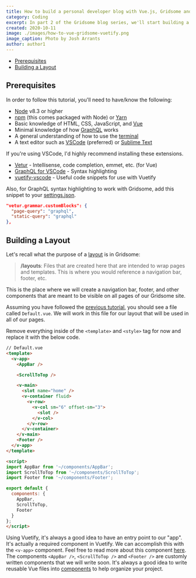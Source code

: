 ```yaml
---
title: How to build a personal developer blog with Vue.js, Gridsome and Vuetify (Part 2)
category: Coding
excerpt: In part 2 of the Gridsome blog series, we'll start building a layout and pages!
created: 2020-10-11
image: ./images/how-to-vue-gridsome-vuetify.png
image_caption: Photo by Josh Arrants
author: author1
---
```


- [Prerequisites](#prerequisites)
- [Building a Layout](#building-a-layout)

## Prerequisites

In order to follow this tutorial, you'll need to have/know the following:

- [Node](https://nodejs.org/en/download/) v8.3 or higher
- [npm](https://www.npmjs.com/) (this comes packaged with Node) or [Yarn](https://yarnpkg.com/)
- Basic knowledge of HTML, CSS, JavaScript, and [Vue](https://vuejs.org/v2/guide/)
- Minimal knowledge of how [GraphQL](https://www.graphql.com/) works
- A general understanding of how to use the [terminal](https://www.linode.com/docs/tools-reference/tools/using-the-terminal/)
- A text editor such as [VSCode](https://code.visualstudio.com/) (preferred) or [Sublime Text](https://www.sublimetext.com/3)

If you're using VSCode, I'd highly recommend installing these extensions.

- [Vetur](https://marketplace.visualstudio.com/items?itemName=octref.vetur) - Intellisense, code completion, emmet, etc. (for Vue)
- [GraphQL for VSCode](https://marketplace.visualstudio.com/items?itemName=kumar-harsh.graphql-for-vscode) - Syntax highlighting
- [vuetify-vscode](https://marketplace.visualstudio.com/items?itemName=vuetifyjs.vuetify-vscode) - Useful code snippets for use with Vuetify

Also, for GraphQL syntax highlighting to work with Gridsome, add this snippet to your [settings.json](https://code.visualstudio.com/docs/getstarted/settings).

```json
"vetur.grammar.customBlocks": {
  "page-query": "graphql",
  "static-query": "graphql"
},
```

## Building a Layout

Let's recall what the purpose of a [layout](https://gridsome.org/docs/layouts/#layouts) is in Gridsome:

> **/layouts**: Files that are created here that are intended to wrap pages and templates. This is where you would reference a navigation bar, footer, etc.

This is the place where we will create a navigation bar, footer, and other components that are meant to be visible on all pages of our Gridsome site.

Assuming you have followed the [previous tutorial](/blog/how-to-build-a-personal-developer-blog-with-vue-js-gridsome-and-vuetify-part-1), you should see a file called `Default.vue`. We will work in this file for our layout that will be used in all of our pages.

Remove everything inside of the `<template>` and `<style>` tag for now and replace it with the below code. 

```html
// Default.vue
<template>
  <v-app>
    <AppBar />

    <ScrollToTop />

    <v-main>
      <slot name="home" />
      <v-container fluid>
        <v-row>
          <v-col sm="6" offset-sm="3">
            <slot />
          </v-col>
        </v-row>
      </v-container>
    </v-main>
    <Footer />
  </v-app>
</template>

<script>
import AppBar from '~/components/AppBar';
import ScrollToTop from '~/components/ScrollToTop';
import Footer from '~/components/Footer';

export default {
  components: {
    AppBar,
    ScrollToTop,
    Footer
  }
};
</script>
```

Using Vuetify, it's always a good idea to have an entry point to our "app". It's actually a required component in Vuetify. We can accomplish this with the `<v-app>` component. Feel free to read more about this component [here](https://vuetifyjs.com/en/components/application/#application). The components `<AppBar />`, `<ScrollToTop />` and `<Footer />` are customly written components that we will write soon. It's always a good idea to write reusable Vue files into [components](https://gridsome.org/docs/components/#import-to-other-pages-or-components) to help organize your project.